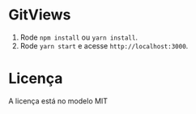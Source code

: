 # GitViews

1. Rode `npm install` ou `yarn install`.<br />
2. Rode `yarn start` e acesse `http://localhost:3000`.<br />

# Licença

A licença está no modelo MIT
